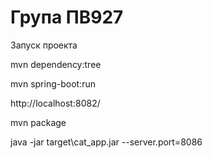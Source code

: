 Група ПВ927
===============================
Запуск проекта

mvn dependency:tree

mvn spring-boot:run

http://localhost:8082/

mvn package

java -jar target\cat_app.jar --server.port=8086